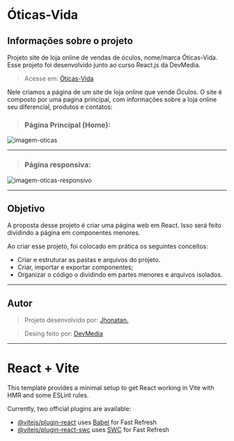 # Óticas-Vida

## Informações sobre o projeto

Projeto site de loja online de vendas de óculos, nome/marca Óticas-Vida.
Esse projeto foi desenvolvido junto ao curso React.js da DevMedia.

> Acesse em: [Óticas-Vida](https://projeto-manhattan-coffe.vercel.app/ "Óticas-Vida")

Nele criamos a página de um site de loja online que vende Óculos. O site é composto por uma pagina principal, com informações sobre a loja online seu diferencial, produtos e contatos:

> ### Página Principal (Home):

![imagem-oticas](https://github.com/Jhonatan-777/projeto-oticas-vida/assets/155544904/9be50255-9ed7-4ca0-ae07-1bf946a39bda)

---

> ### Página responsiva:

![imagem-oticas-responsivo](https://github.com/Jhonatan-777/projeto-oticas-vida/assets/155544904/bb31b450-0161-42e2-bc02-c22d40f0ef93)

---

## Objetivo

A proposta desse projeto é criar uma página web em React. Isso será feito dividindo a página em componentes menores.

Ao criar esse projeto, foi colocado em prática os seguintes conceitos:

- Criar e estruturar as pastas e arquivos do projeto.
- Criar, importar e exportar componentes;
- Organizar o código o dividindo em partes menores e arquivos isolados.

---

## Autor

> Projeto desenvolvido por: [Jhonatan.](https://github.com/Jhonatan-777/ "Github Jhonatan Silva")

> Desing feito por: [DevMedia](https://www.devmedia.com.br/ "Escola de Programação")

---

# React + Vite

This template provides a minimal setup to get React working in Vite with HMR and some ESLint rules.

Currently, two official plugins are available:

- [@vitejs/plugin-react](https://github.com/vitejs/vite-plugin-react/blob/main/packages/plugin-react/README.md) uses [Babel](https://babeljs.io/) for Fast Refresh
- [@vitejs/plugin-react-swc](https://github.com/vitejs/vite-plugin-react-swc) uses [SWC](https://swc.rs/) for Fast Refresh
